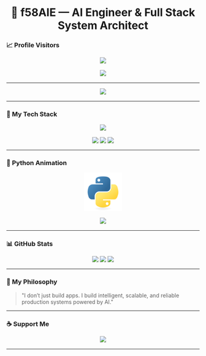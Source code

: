 <h1 align="center">
  🤖 f58AIE — AI Engineer & Full Stack System Architect
</h1>

### 📈 Profile Visitors

<p align="center">
  <img src="https://komarev.com/ghpvc/?username=f58aie&color=0A3D62&style=flat-square">
</p>

<p align="center">
  <img src="https://readme-typing-svg.demolab.com/?lines=Building%20Intelligent%20Systems;AI%20Engineer;Full%20Stack%20Developer;System%20Architect;Machine%20Learning%20Driven&center=true&width=800&height=50&color=0A3D62&vCenter=true">
</p>

---

<p align="center">
  <img src="https://media.giphy.com/media/qgQUggAC3Pfv687qPC/giphy.gif" width="400" />
</p>

---

### 🧰 My Tech Stack

<p align="center">
  <img src="https://skillicons.dev/icons?i=python,tensorflow,pytorch,scikit-learn,dotnet,nodejs,vue,react,ts,js,sql,mongodb,postman,git,docker,linux,windows,apple" />
</p>

<p align="center">
  <img src="https://img.shields.io/badge/AI%20Engineering-Active%20Learning-0A3D62?style=for-the-badge" />
  <img src="https://img.shields.io/badge/Full%20Stack-Enterprise%20Ready-0A3D62?style=for-the-badge" />
  <img src="https://img.shields.io/badge/Mindset-Production%20Systems-0A3D62?style=for-the-badge" />
</p>

---

### 🐍 Python Animation

<p align="center">
  <img src="https://raw.githubusercontent.com/devicons/devicon/master/icons/python/python-original.svg" width="100" />
</p>

<p align="center">
  <img src="https://media.giphy.com/media/KAq5w47R9rmTuvWOWa/giphy.gif" width="400" />
</p>

---

### 📊 GitHub Stats

<p align="center">
  <img src="https://github-readme-stats.vercel.app/api?username=f58aie&show_icons=true&theme=tokyonight&hide_border=true" />
  <img src="https://github-readme-stats.vercel.app/api/top-langs/?username=f58aie&layout=compact&theme=tokyonight&hide_border=true" />
  <img src="https://github-readme-activity-graph.vercel.app/graph?username=f58aie&bg_color=000000&color=0A3D62&line=0A3D62&point=5DADE2&area=true&hide_border=true" />
</p>

---

### 🧠 My Philosophy

> "I don’t just build apps. I build intelligent, scalable, and reliable production systems powered by AI."

---

### ☕ Support Me

<p align="center">
  <a href="https://coff.ee/f58aie" target="_blank">
    <img src="https://img.shields.io/badge/Buy%20me%20a%20coffee-0A3D62?style=for-the-badge&logo=buy-me-a-coffee&logoColor=white" />
  </a>
</p>

---
